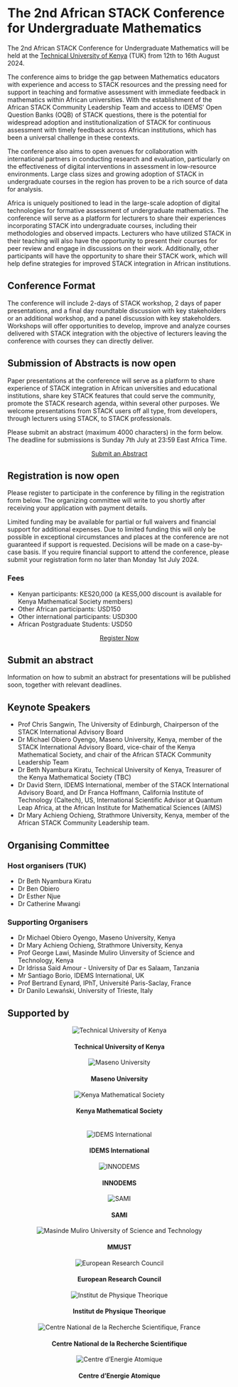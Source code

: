 # The 2nd African STACK Conference for Undergraduate Mathematics

<p>The 2nd African STACK Conference for Undergraduate Mathematics  will be held at the <a href="https://tukenya.ac.ke/" target="_blank">Technical University of Kenya</a> (TUK) from 12th to 16th  August 2024.</p>

<p>The conference aims to bridge the gap between Mathematics educators with experience and access to STACK resources and the pressing need for support in teaching and formative assessment with immediate feedback in mathematics within African universities. With the establishment of the African STACK Community Leadership Team and access to IDEMS’ Open Question Banks (OQB) of STACK questions, there is the potential for widespread adoption and institutionalization of STACK for continuous assessment with timely feedback across African institutions, which has been a universal challenge in these contexts.</p>

<p>The conference also aims to open avenues for collaboration with international partners in conducting research and evaluation, particularly on the effectiveness of digital interventions in assessment in low-resource environments. Large class sizes and growing adoption of STACK in undergraduate courses in the region has proven to be a rich source of data for analysis.</p>

<p>Africa is uniquely positioned to lead in the large-scale adoption of digital technologies for formative assessment of undergraduate mathematics. The conference will serve as a platform for lecturers to share their experiences incorporating STACK into undergraduate courses, including their methodologies and observed impacts. Lecturers who have utilized STACK in their teaching will also have the opportunity to present their courses for peer review and engage in discussions on their work. Additionally, other participants will have the opportunity to share their STACK work, which will help define strategies for improved STACK integration in African institutions.</p>

## Conference Format

<p>The conference will include 2-days of STACK workshop, 2 days of paper presentations, and a final day roundtable discussion with key stakeholders or an additional workshop, and a panel discussion with key stakeholders. Workshops will offer opportunities to develop, improve and analyze courses delivered with STACK integration with the objective of lecturers leaving the conference with courses they can directly deliver.</p>

## Submission of Abstracts is now open

<p>Paper presentations at the conference will serve as a platform to share experience of STACK integration in African universities and educational institutions, share key STACK features that could serve the community, promote the STACK research agenda, within several other purposes. We welcome presentations from STACK users off all type, from developers, through lecturers using STACK, to STACK professionals.

Please submit an abstract (maximum 4000 characters) in the form below. The deadline for submissions is Sunday 7th July at 23:59 East Africa Time.</p>

<p><center><a class="btn btn-primary btn-lg" href="https://docs.google.com/forms/d/e/1FAIpQLSdC5ruwR7xF_Y2EPDKVz0Xxyx_LzINbmBtuHZZ9Zmqa3oPxUg/viewform?usp=sf_link" target="_blank" role="button">Submit an Abstract</a></center></p>

## Registration is now open

<p>Please register to participate in the conference by filling in the registration form below. The organizing committee will write to you shortly after receiving your application with payment details.</p>

<p>Limited funding may be available for partial or full waivers and financial support for additional expenses. Due to limited funding this will only be possible in exceptional circumstances and places at the conference are not guaranteed if support is requested. Decisions will be made on a case-by-case basis. If you require financial support to attend the conference, please submit your registration form no later than Monday 1st July 2024.</p>

### Fees

* Kenyan participants: KES20,000 (a KES5,000 discount is available for Kenya Mathematical Society members)
* Other African participants: USD150
* Other international participants: USD300
* African Postgraduate Students: USD50

<p><center><a class="btn btn-primary btn-lg" href="https://docs.google.com/forms/d/e/1FAIpQLSdViun6myIOPOKw-mSXI9-6wuofc2gUBzYpoPQC_xuXVp79gQ/viewform?usp=sf_link" target="_blank" role="button">Register Now</a></center></p>

## Submit an abstract 

<p>Information on how to submit an abstract for presentations will be published soon, together with relevant deadlines.</p>

<!-- <p><center><a class="btn btn-primary btn-lg" href="https://docs.google.com/forms/d/e/1FAIpQLScXWJiT-mxuJuVfCDApc6-9sRqdgoWeDhXF4wAGN--FqBlSRw/viewform?usp=sf_link" role="button">Submit an Abstract</a></center></p> -->

## Keynote Speakers

* Prof Chris Sangwin, The University of Edinburgh, Chairperson of the STACK International Advisory Board
* Dr Michael Obiero Oyengo, Maseno University, Kenya, member of the STACK International Advisory Board, vice-chair of the Kenya Mathematical Society, and chair of the African STACK Community Leadership Team
* Dr Beth Nyambura Kiratu, Technical University of Kenya, Treasurer of the Kenya Mathematical Society (TBC)
* Dr David Stern, IDEMS International, member of the STACK International Advisory Board, and Dr Franca Hoffmann, California Institute of Technology (Caltech), US, International Scientific Advisor at Quantum Leap Africa, at the African Institute for Mathematical Sciences (AIMS)
* Dr Mary Achieng Ochieng, Strathmore University, Kenya, member of the African STACK Community Leadership team.

## Organising Committee

### Host organisers (TUK)

* Dr Beth Nyambura Kiratu
* Dr Ben Obiero
* Dr Esther Njue
* Dr Catherine Mwangi

### Supporting Organisers

* Dr Michael Obiero Oyengo, Maseno University, Kenya
* Dr Mary Achieng Ochieng, Strathmore University, Kenya
* Prof George Lawi, Masinde Muliro Uinversity of Science and Technology, Kenya
* Dr Idrissa Said Amour - University of Dar es Salaam, Tanzania
* Mr Santiago Borio, IDEMS International, UK
* Prof Bertrand Eynard, IPhT, Université Paris-Saclay, France
* Dr Danilo Lewański, University of Trieste, Italy

## Supported by

<div class="container">
   <div class="row">
      <div class="col-md-4">
         <center><img class="img-logo-large" src="../../img/tuk-logo.png" alt="Technical University of Kenya" /><br>
         <h4>Technical University of Kenya</h4></center>
      </div>
      <div class="col-md-4">
         <center><img class="img-logo-large" src="../../img/maseno-logo.png" alt="Maseno University" /><br>
         <h4>Maseno University</h4></center>
      </div>
      <div class="col-md-4">
         <center><img class="img-logo-large" src="../../img/kms-logo.jpg" alt="Kenya Mathematical Society" /><br>
         <h4>Kenya Mathematical Society</h4></center>
      </div>
   </div>
   <br>
   <div class="row">
      <div class="col-md-4">
         <center><img class="img-logo-large" src="../../img/idems-logo.png" alt="IDEMS International" /><br>
         <h4>IDEMS International</h4></center>
      </div>
      <div class="col-md-4">
         <center><img class="img-logo-large" src="../../img/innodems-logo.jpg" alt="INNODEMS" /><br>
         <h4>INNODEMS</h4></center>
      </div>
      <div class="col-md-4">
         <center><img class="img-logo-large" src="../../img/sami-logo.png" alt="SAMI" /><br>
         <h4>SAMI</h4></center>
      </div>
   </div>
   <div class="row">
      <div class="col-md-4">
         <center><img class="img-logo-large" src="../../img/mmust-logo.jpg" alt="Masinde Muliro University of Science and Technology" /><br>
         <h4>MMUST</h4></center>
      </div>
      <div class="col-md-4">
         <center><img class="img-logo-large" src="../../img/erc-logo.png" alt="European Research Council" /><br>
         <h4>European Research Council</h4></center>
      </div>
      <div class="col-md-4">
         <center><img class="img-logo-large" src="../../img/ipht-logo.png" alt="Institut de Physique Theorique" /><br>
         <h4>Institut de Physique Theorique</h4></center>
      </div>
   </div>
   <div class="row">
      <div class="col-md-4">
         <center><img class="img-logo-large" src="../../img/cnrs-logo.png" alt="Centre National de la Recherche Scientifique, France" /><br>
         <h4>Centre National de la Recherche Scientifique</h4></center>
      </div>
      <div class="col-md-4">
         <center><img class="img-logo-large" src="../../img/cea-logo.jpg" alt="Centre d’Energie Atomique" /><br>
         <h4>Centre d’Energie Atomique</h4></center>
      </div>
   </div>
</div>